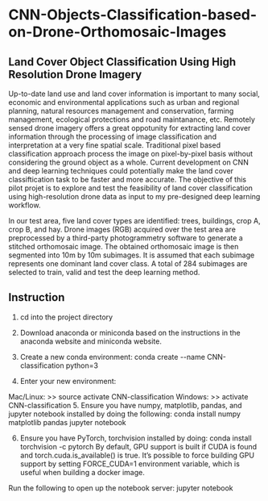 # CNN-Objects-Classification-based-on-Drone-Orthomosaic-Images
## Land Cover Object Classification Using High Resolution Drone Imagery

Up-to-date land use and land cover information is important to many social, economic and environmental applications such as urban and regional planning, natural resources management and conservation, farming management, ecological protections and road maintanance, etc. Remotely sensed drone imagery offers a great oppotunity for extracting land cover information through the processing of image classification and interpretation at a very fine spatial scale. Traditional pixel based classification approach process the image on pixel-by-pixel basis without considering the ground object as a whole. Current development on CNN and deep learning techniques could potentially make the land cover classiftication task to be faster and more accurate. The objective of this pilot projet is to explore and test the feasibility of land cover classification using high-resolution drone data as input to my pre-designed deep learning workflow.

In our test area, five land cover types are identified: trees, buildings, crop A, crop B, and hay. Drone images (RGB) acquired over the test area are preprocessed by a third-party photogrammetry software to generate a stitched orthomosaic image. The obtained orthomosaic image is then segmented into 10m by 10m subimages. It is assumed that each subimage represents one dominant land cover class. A total of 284 subimages are selected to train, valid and test the deep learning method.

## Instruction
1. cd into the project directory

2. Download anaconda or miniconda based on the instructions in the anaconda website and miniconda website.

3. Create a new conda environment: conda create --name CNN-classification python=3

4. Enter your new environment:

Mac/Linux: >> source activate CNN-classification
Windows: >> activate CNN-classification
5. Ensure you have numpy, matplotlib, pandas, and jupyter notebook installed by doing the following: conda install numpy matplotlib pandas jupyter notebook

6. Ensure you have PyTorch, torchvision installed by doing: conda install torchvision -c pytorch
By default, GPU support is built if CUDA is found and torch.cuda.is_available() is true. It’s possible to force building GPU support by setting FORCE_CUDA=1 environment variable, which is useful when building a docker image.

Run the following to open up the notebook server: jupyter notebook
